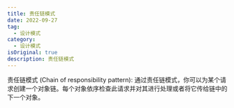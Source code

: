 ```yaml
---
title: 责任链模式
date: 2022-09-27
tag:
  - 设计模式
category:
  - 设计模式
isOriginal: true
description: 责任链模式
---
```


责任链模式 (Chain of responsibility pattern): 通过责任链模式，你可以为某个请求创建一个对象链。每个对象依序检查此请求并对其进行处理或者将它传给链中的下一个对象。
<!-- more -->

